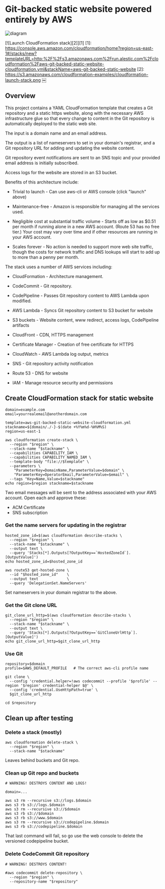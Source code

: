 
# Git-backed static website powered entirely by AWS

![diagram](https://raw.githubusercontent.com/alestic/aws-git-backed-static-website/master/aws-git-backed-static-website-architecture.png "Architecture dagram: Git-backed static website powerd by AWS")

[![Launch CloudFormation stack][2]][1]
[1]: https://console.aws.amazon.com/cloudformation/home?region=us-east-1#/stacks/new?templateURL=http:%2F%2Fs3.amazonaws.com%2Frun.alestic.com%2Fcloudformation%2Faws-git-backed-static-website-cloudformation.yml&stackName=aws-git-backed-static-website
[2]: https://s3.amazonaws.com/cloudformation-examples/cloudformation-launch-stack.png 
￼
## Overview

This project contains a YAML CloudFormation template that creates a
Git repository and a static https website, along with the necessary
AWS infrastructure glue so that every change to content in the Git
repository is automatically deployed to the static web site.

The input is a domain name and an email address.

The output is a list of nameservers to set in your domain's registrar,
and a Git repository URL for adding and updating the website content.

Git repository event notifications are sent to an SNS topic and your
provided email address is initially subscribed.

Access logs for the website are stored in an S3 bucket.

Benefits of this architecture include:

 - Trivial to launch - Can use aws-cli or AWS console (click "launch"
   above)

 - Maintenance-free - Amazon is responsible for managing all the
   services used.

 - Negligible cost at substantial traffic volume - Starts off as low
   as $0.51 per month if running alone in a new AWS account. (Route 53
   has no free tier.) Your cost may vary over time and if other
   resources are running in your AWS account.

 - Scales forever - No action is needed to support more web site
   traffic, though the costs for network traffic and DNS lookups will
   start to add up to more than a penny per month.

The stack uses a number of AWS services including:

 - CloudFormation - Architecture management.

 - CodeCommit - Git repository.

 - CodePipeline - Passes Git repository content to AWS Lambda upon
   modified.

 - AWS Lambda - Syncs Git repository content to S3 bucket for website

 - S3 buckets - Website content, www redirect, access logs,
   CodePipeline artifacts

 - CloudFront - CDN, HTTPS management

 - Certificate Manager - Creation of free certificate for HTTPS

 - CloudWatch - AWS Lambda log output, metrics

 - SNS - Git repository activity notification

 - Route 53 - DNS for website

 - IAM - Manage resource security and permissions

## Create CloudFormation stack for static website

    domain=example.com
    email=yourrealemail@anotherdomain.com

    template=aws-git-backed-static-website-cloudformation.yml
    stackname=${domain/./-}-$(date +%Y%m%d-%H%M%S)
    region=us-east-1

    aws cloudformation create-stack \
      --region "$region" \
      --stack-name "$stackname" \
      --capabilities CAPABILITY_IAM \
      --capabilities CAPABILITY_NAMED_IAM \
      --template-body "file://$template" \
      --parameters \
        "ParameterKey=DomainName,ParameterValue=$domain" \
        "ParameterKey=OperatorEmail,ParameterValue=$email" \
      --tags "Key=Name,Value=$stackname"
    echo region=$region stackname=$stackname

Two email messages will be sent to the address associated with your
AWS account. Open each and approve these:

 - ACM Certificate
 - SNS subscription

### Get the name servers for updating in the registrar

    hosted_zone_id=$(aws cloudformation describe-stacks \
      --region "$region" \
      --stack-name "$stackname" \
      --output text \
      --query 'Stacks[*].Outputs[?OutputKey==`HostedZoneId`].[OutputValue]')
    echo hosted_zone_id=$hosted_zone_id

    aws route53 get-hosted-zone \
      --id "$hosted_zone_id"    \
      --output text             \
      --query 'DelegationSet.NameServers'

Set nameservers in your domain registrar to the above.

### Get the Git clone URL

    git_clone_url_http=$(aws cloudformation describe-stacks \
      --region "$region" \
      --stack-name "$stackname" \
      --output text \
      --query 'Stacks[*].Outputs[?OutputKey==`GitCloneUrlHttp`].[OutputValue]')
    echo git_clone_url_http=$git_clone_url_http

### Use Git

    repository=$domain
    profile=$AWS_DEFAULT_PROFILE   # The correct aws-cli profile name

    git clone \
      --config 'credential.helper=!aws codecommit --profile '$profile' --region '$region' credential-helper $@' \
      --config 'credential.UseHttpPath=true' \
      $git_clone_url_http

    cd $repository

## Clean up after testing

### Delete a stack (mostly)

    aws cloudformation delete-stack \
      --region "$region" \
      --stack-name "$stackname"

Leaves behind buckets and Git repo.

### Clean up Git repo and buckets

    # WARNING! DESTROYS CONTENT AND LOGS!

    domain=...

    aws s3 rm --recursive s3://logs.$domain
    aws s3 rb s3://logs.$domain
    aws s3 rm --recursive s3://$domain
    aws s3 rb s3://$domain
    aws s3 rb s3://www.$domain
    aws s3 rm --recursive s3://codepipeline.$domain
    aws s3 rb s3://codepipeline.$domain

That last command will fail, so go use the web console to delete the
versioned codepipeline bucket.

### Delete CodeCommit Git repository

    # WARNING! DESTROYS CONTENT!

    #aws codecommit delete-repository \
      --region "$region" \
      --repository-name "$repository"
